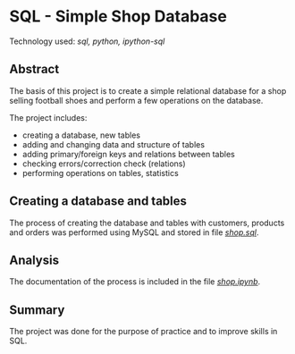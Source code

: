 # SQL - Simple Shop Database

Technology used: *sql, python, ipython-sql*

## Abstract

The basis of this project is to create a simple relational database for a shop selling football shoes and perform a few operations on the database.


The project includes:
- creating a database, new tables
- adding and changing data and structure of tables
- adding primary/foreign keys and relations between tables
- checking errors/correction check (relations)
- performing operations on tables, statistics


## Creating a database and tables

The process of creating the database and tables with customers, products and orders was performed using MySQL and stored in file [*shop.sql*](https://github.com/lucjankonopka/sql_shop_database/blob/main/shop.sql).

## Analysis

The documentation of the process is included in the file [*shop.ipynb*](https://github.com/lucjankonopka/sql_shop_database/blob/main/shop.ipynb).

## Summary

The project was done for the purpose of practice and to improve skills in SQL.
